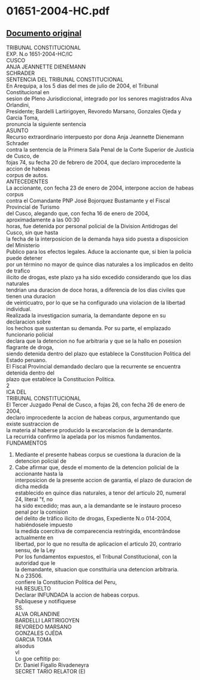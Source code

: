 
01651-2004-HC.pdf
=================
  
[Documento original](https://tc.gob.pe/jurisprudencia/2005/01651-2004-HC.pdf)  
---  
TRIBUNAL CONSTITUCIONAL  
EXP. N.o 1651-2004-HC/IC  
CUSCO  
ANJA JEANNETTE DIENEMANN  
SCHRADER  
SENTENCIA DEL TRIBUNAL CONSTITUCIONAL  
En Arequipa, a los 5 dias del mes de julio de 2004, el Tribunal Constitucional en  
sesion de Pleno Jurisdiccional, integrado por los senores magistrados Alva Orlandini,  
Presidente; Bardelli Lartirigoyen, Revoredo Marsano, Gonzales Ojeda y Garcia Toma,  
pronuncia la siguiente sentencia  
ASUNTO  
Recurso extraordinario interpuesto por dona Anja Jeannette Dienemann Schrader  
contra la sentencia de la Primera Sala Penal de la Corte Superior de Justicia de Cusco, de  
fojas 74, su fecha 20 de febrero de 2004, que declaro improcedente la accion de habeas  
corpus de autos.  
ANTECEDENTES  
La accionante, con fecha 23 de enero de 2004, interpone accion de habeas corpus  
contra el Comandante PNP José Bojorquez Bustamante y el Fiscal Provincial de Turismo  
del Cusco, alegando que, con fecha 16 de enero de 2004, aproximadamente a las 00:30  
horas, fue detenida por personal policial de la Division Antidrogas del Cusco, sin que hasta  
la fecha de la interposicion de la demanda haya sido puesta a disposicion del Ministerio  
Publico para los efectos legales. Aduce la accionante que, si bien la policia puede detener  
por un término no mayor de quince dias naturales a los implicados en delito de trafico  
ilicito de drogas, este plazo ya ha sido excedido considerando que los dias naturales  
tendrian una duracion de doce horas, a diferencia de los dias civiles que tienen una duracion  
de veinticuatro, por lo que se ha configurado una violacion de la libertad individual.  
Realizada la investigacion sumaria, la demandante depone en su declaracion sobre  
los hechos que sustentan su demanda. Por su parte, el emplazado funcionario policial  
declara que la detencion no fue arbitraria y que se la hallo en posesion flagrante de droga,  
siendo detenida dentro del plazo que establece la Constitucion Politica del Estado peruano.  
El Fiscal Provincial demandado declaro que la recurrente se encuentra detenida dentro del  
plazo que establece la Constitucion Politica.  
2  
ICA DEL  
TRIBUNAL CONSTITUCIONAL  
El Tercer Juzgado Penal de Cusco, a fojas 26, con fecha 26 de enero de 2004,  
declaro improcedente la accion de habeas corpus, argumentando que existe sustraccion de  
la materia al haberse producido la excarcelacion de la demandante.  
La recurrida confirmo la apelada por los mismos fundamentos.  
FUNDAMENTOS  
1. Mediante el presente habeas corpus se cuestiona la duracion de la detencion policial de  
2. Cabe afirmar que, desde el momento de la detencion policial de la accionante hasta la  
interposicion de la presente accion de garantia, el plazo de duracion de dicha medida  
establecido en quince dias naturales, a tenor del articulo 20, numeral 24, literal "f, no  
ha sido excedido; mas aun, a la demandante se le instauro proceso penal por la comision  
del delito de trâfico ilicito de drogas, Expediente N.o 014-2004, habiéndosele impuesto  
la medida coercitiva de comparecencia restringida, encontrândose actualmente en  
libertad, por lo que no resulta de aplicacion el articulo 20, contrario sensu, de la Ley  
Por los fundamentos expuestos, el Tribunal Constitucional, con la autoridad que le  
la demandante, situacion que constituiria una detencion arbitraria.  
N.o 23506.  
confiere la Constitucion Politica del Peru,  
HA RESUELTO  
Declarar INFUNDADA la accion de habeas corpus.  
Publiquese y notifiquese  
SS.  
ALVA ORLANDINE  
BARDELLI LARTIRIGOYEN  
REVOREDO MARSANO  
GONZALES OJÉDA  
GARCIA TOMA  
alsodus  
vl  
Lo goe ceftitip po:  
Dr. Daniel Figallo Rivadeneyra  
SECRET TARIO RELATOR (E)